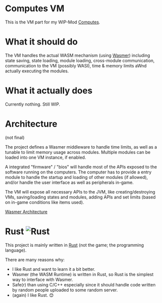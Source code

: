 # Computes VM

This is the VM part for my WIP-Mod [Computes](https://github.com/feldim2425/Computes).

# What it should do

The VM handles the actual WASM mechanism (using [Wasmer](https://wasmer.io/)) including state saving, state loading, module loading, cross-module communication, communication to the VM (possibly WASI), time & memory limits aWnd actually executing the modules.

# What it actually does

Currently nothing. Still WIP.

# Architecture
(not final)

The project defines a Wasmer middleware to handle time limits, as well as a tunable to limit memory usage across modules. Multiple modules can be loaded into one VM instance, if enabled. 

A integrated "firmware" / "bios" will handle most of the APIs exposed to the software running on the computers. The computer has to provide a entry module to handle the startup and loading of other modules (if allowed), and/or handle the user interface as well as peripherals in-game.

The VM will expose all necessary APIs to the JVM, like creating/destroying VMs, saving/loading states and modules, adding APIs and set limits (based on in-game conditions like items used).


[Wasmer Architecture](https://docs.rs/wasmer/1.0.1/wasmer/#project-layout)

# Rust ![Rust](https://www.rust-lang.org/logos/rust-logo-32x32.png)

This project is mainly written in [Rust](https://www.rust-lang.org/) (not the game; the programming language).

There are many reasons why:
* I like Rust and want to learn it a bit better.
* Wasmer (the WASM Runtime) is written in Rust, so Rust is the simplest way to interface with Wasmer.
* Safe(r) than using C/C++ especially since it should handle code written by random people uploaded to some random server.
* (again) I like Rust. 😊

